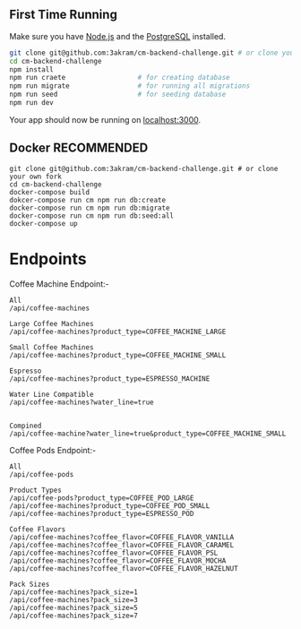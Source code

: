 ## First Time Running

Make sure you have [Node.js](http://nodejs.org/) and the [PostgreSQL](https://www.postgresql.org/) installed.

```sh
git clone git@github.com:3akram/cm-backend-challenge.git # or clone your own fork
cd cm-backend-challenge
npm install
npm run craete                  # for creating database
npm run migrate                 # for running all migrations
npm run seed                    # for seeding database
npm run dev
```

Your app should now be running on [localhost:3000](http://localhost:5000/).

## Docker RECOMMENDED

```
git clone git@github.com:3akram/cm-backend-challenge.git # or clone your own fork
cd cm-backend-challenge
docker-compose build
dokcer-compose run cm npm run db:create
docker-compose run cm npm run db:migrate
docker-compose run cm npm run db:seed:all
docker-compose up
```


# Endpoints

Coffee Machine Endpoint:- 

````
All
/api/coffee-machines

Large Coffee Machines
/api/coffee-machines?product_type=COFFEE_MACHINE_LARGE

Small Coffee Machines
/api/coffee-machines?product_type=COFFEE_MACHINE_SMALL

Espresso
/api/coffee-machines?product_type=ESPRESSO_MACHINE

Water Line Compatible 
/api/coffee-machines?water_line=true


Compined
/api/coffee-machine?water_line=true&product_type=COFFEE_MACHINE_SMALL

````


Coffee Pods Endpoint:- 

````
All
/api/coffee-pods

Product Types
/api/coffee-pods?product_type=COFFEE_POD_LARGE
/api/coffee-machines?product_type=COFFEE_POD_SMALL
/api/coffee-machines?product_type=ESPRESSO_POD

Coffee Flavors
/api/coffee-machines?coffee_flavor=COFFEE_FLAVOR_VANILLA
/api/coffee-machines?coffee_flavor=COFFEE_FLAVOR_CARAMEL
/api/coffee-machines?coffee_flavor=COFFEE_FLAVOR_PSL
/api/coffee-machines?coffee_flavor=COFFEE_FLAVOR_MOCHA
/api/coffee-machines?coffee_flavor=COFFEE_FLAVOR_HAZELNUT

Pack Sizes
/api/coffee-machines?pack_size=1
/api/coffee-machines?pack_size=3
/api/coffee-machines?pack_size=5
/api/coffee-machines?pack_size=7
````





